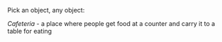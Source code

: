 Pick an object, any object:

_Cafeteria_ - a place where people get food at a counter and carry it to a table for eating